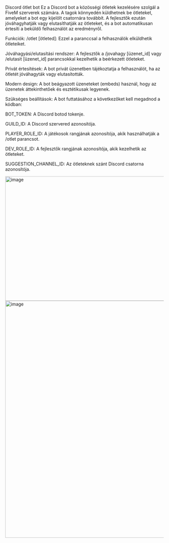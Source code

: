 Discord ötlet bot
Ez a Discord bot a közösségi ötletek kezelésére szolgál a FiveM szerverek számára. A tagok könnyedén küldhetnek be ötleteket, amelyeket a bot egy kijelölt csatornára továbbít. A fejlesztők ezután jóváhagyhatják vagy elutasíthatják az ötleteket, és a bot automatikusan értesíti a beküldő felhasználót az eredményről.

Funkciók:
/otlet [ötleted]: Ezzel a paranccsal a felhasználók elküldhetik ötleteiket.

Jóváhagyási/elutasítási rendszer: A fejlesztők a /jovahagy [üzenet_id] vagy /elutasit [üzenet_id] parancsokkal kezelhetik a beérkezett ötleteket.

Privát értesítések: A bot privát üzenetben tájékoztatja a felhasználót, ha az ötletét jóváhagyták vagy elutasították.

Modern design: A bot beágyazott üzeneteket (embeds) használ, hogy az üzenetek áttekinthetőek és esztétikusak legyenek.

Szükséges beállítások:
A bot futtatásához a következőket kell megadnod a kódban:

BOT_TOKEN: A Discord botod tokenje.

GUILD_ID: A Discord szervered azonosítója.

PLAYER_ROLE_ID: A játékosok rangjának azonosítója, akik használhatják a /otlet parancsot.

DEV_ROLE_ID: A fejlesztők rangjának azonosítója, akik kezelhetik az ötleteket.

SUGGESTION_CHANNEL_ID: Az ötleteknek szánt Discord csatorna azonosítója.

<img width="719" height="395" alt="image" src="https://github.com/user-attachments/assets/d53b8ea8-e3a3-48ad-968c-6835258c75e6" />
<img width="785" height="752" alt="image" src="https://github.com/user-attachments/assets/c2db2fe3-459e-431b-acb0-f8e59d123da6" />

